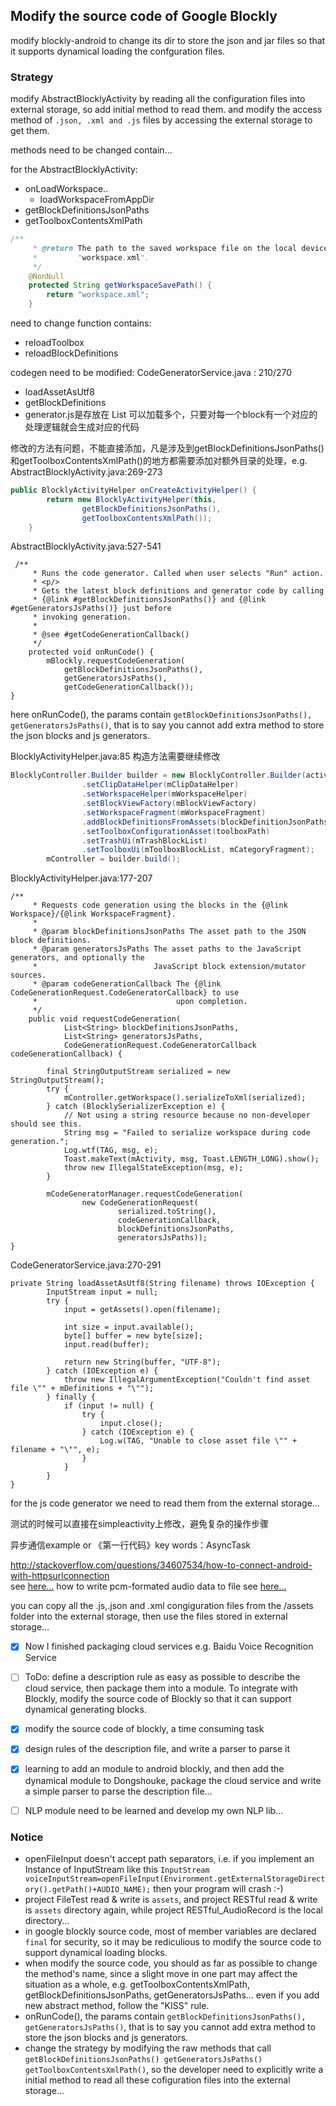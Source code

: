 ## Modify the source code of Google Blockly
modify blockly-android to change its dir to store the json and jar files so that it supports dynamical loading the confguration files.
### Strategy
modify AbstractBlocklyActivity by reading all the configuration files into external storage, so add initial method to read them.
and modify the access method of `.json, .xml and .js` files by accessing the external storage to get them.

methods need to be changed contain...

for the AbstractBlocklyActivity:
- onLoadWorkspace..
  - loadWorkspaceFromAppDir
- getBlockDefinitionsJsonPaths
- getToolboxContentsXmlPath

```Java
/**
     * @return The path to the saved workspace file on the local device. By default,
     *         "workspace.xml".
     */
    @NonNull
    protected String getWorkspaceSavePath() {
        return "workspace.xml";
    }
```

need to change function contains:
- reloadToolbox
- reloadBlockDefinitions

codegen need to be modified:
CodeGeneratorService.java : 210/270
- loadAssetAsUtf8
- getBlockDefinitions
- generator.js是存放在 List<String> 可以加载多个，只要对每一个block有一个对应的处理逻辑就会生成对应的代码

修改的方法有问题，不能直接添加，凡是涉及到getBlockDefinitionsJsonPaths()和getToolboxContentsXmlPath()的地方都需要添加对额外目录的处理，e.g.  AbstractBlocklyActivity.java:269-273

```Java
public BlocklyActivityHelper onCreateActivityHelper() {
        return new BlocklyActivityHelper(this,
                getBlockDefinitionsJsonPaths(),
                getToolboxContentsXmlPath());
    }
```
AbstractBlocklyActivity.java:527-541
```
 /**
     * Runs the code generator. Called when user selects "Run" action.
     * <p/>
     * Gets the latest block definitions and generator code by calling
     * {@link #getBlockDefinitionsJsonPaths()} and {@link #getGeneratorsJsPaths()} just before
     * invoking generation.
     *
     * @see #getCodeGenerationCallback()
     */
    protected void onRunCode() {
        mBlockly.requestCodeGeneration(
            getBlockDefinitionsJsonPaths(),
            getGeneratorsJsPaths(),
            getCodeGenerationCallback());
}
```
here onRunCode(), the params contain `getBlockDefinitionsJsonPaths(), getGeneratorsJsPaths()`, that is to say you cannot add extra method to store the json blocks and js generators.

BlocklyActivityHelper.java:85 构造方法需要继续修改

```Java
BlocklyController.Builder builder = new BlocklyController.Builder(activity)
                .setClipDataHelper(mClipDataHelper)
                .setWorkspaceHelper(mWorkspaceHelper)
                .setBlockViewFactory(mBlockViewFactory)
                .setWorkspaceFragment(mWorkspaceFragment)
                .addBlockDefinitionsFromAssets(blockDefinitionJsonPaths)
                .setToolboxConfigurationAsset(toolboxPath)
                .setTrashUi(mTrashBlockList)
                .setToolboxUi(mToolboxBlockList, mCategoryFragment);
        mController = builder.build();
```
BlocklyActivityHelper.java:177-207
```
/**
     * Requests code generation using the blocks in the {@link Workspace}/{@link WorkspaceFragment}.
     *
     * @param blockDefinitionsJsonPaths The asset path to the JSON block definitions.
     * @param generatorsJsPaths The asset paths to the JavaScript generators, and optionally the
     *                          JavaScript block extension/mutator sources.
     * @param codeGenerationCallback The {@link CodeGenerationRequest.CodeGeneratorCallback} to use
     *                               upon completion.
     */
    public void requestCodeGeneration(
            List<String> blockDefinitionsJsonPaths,
            List<String> generatorsJsPaths,
            CodeGenerationRequest.CodeGeneratorCallback codeGenerationCallback) {

        final StringOutputStream serialized = new StringOutputStream();
        try {
            mController.getWorkspace().serializeToXml(serialized);
        } catch (BlocklySerializerException e) {
            // Not using a string resource because no non-developer should see this.
            String msg = "Failed to serialize workspace during code generation.";
            Log.wtf(TAG, msg, e);
            Toast.makeText(mActivity, msg, Toast.LENGTH_LONG).show();
            throw new IllegalStateException(msg, e);
        }

        mCodeGeneratorManager.requestCodeGeneration(
                new CodeGenerationRequest(
                        serialized.toString(),
                        codeGenerationCallback,
                        blockDefinitionsJsonPaths,
                        generatorsJsPaths));
}
```

CodeGeneratorService.java:270-291
```
private String loadAssetAsUtf8(String filename) throws IOException {
        InputStream input = null;
        try {
            input = getAssets().open(filename);

            int size = input.available();
            byte[] buffer = new byte[size];
            input.read(buffer);

            return new String(buffer, "UTF-8");
        } catch (IOException e) {
            throw new IllegalArgumentException("Couldn't find asset file \"" + mDefinitions + "\"");
        } finally {
            if (input != null) {
                try {
                    input.close();
                } catch (IOException e) {
                    Log.w(TAG, "Unable to close asset file \"" + filename + "\"", e);
                }
            }
        }
}
```
for the js code generator we need to read them from the external storage...


测试的时候可以直接在simpleactivity上修改，避免复杂的操作步骤

异步通信example or 《第一行代码》key words：AsyncTask

http://stackoverflow.com/questions/34607534/how-to-connect-android-with-httpsurlconnection
<br>see [here...](http://stackoverflow.com/questions/34607534/how-to-connect-android-with-httpsurlconnection)
how to write pcm-formated audio data to file see [here...](http://stackoverflow.com/questions/13583827/audiorecord-writing-pcm-file)

you can copy all the .js,.json and .xml congiguration files from the /assets folder into the external storage, then use the files stored in external storage...


- [x] Now I finished packaging cloud services e.g. Baidu Voice Recognition Service
- [ ] ToDo: define a description rule as easy as possible to describe the cloud service, then package them into a module. To integrate with Blockly, modify the source code of Blockly so that it can support dynamical generating blocks.

- [x] modify the source code of blockly, a time consuming task
- [x] design rules of the description file, and write a parser to parse it
- [x] learning to add an module to android blockly, and then add the dynamical module to Dongshouke, package the cloud service and write a simple parser to parse the description file...
- [ ] NLP module need to be learned and develop my own NLP lib...

### Notice
- openFileInput doesn't accept path separators, i.e. if you implement an Instance of InputStream like this `InputStream voiceInputStream=openFileInput(Environment.getExternalStorageDirectory().getPath()+AUDIO_NAME);` then your program will crash :-)
- project FileTest read & write is `assets`, and project RESTful read & write is `assets` directory again, while project RESTful_AudioRecord is the local directory...
- in google blockly source code, most of member variables are declared `final` for security, so it may be rediculious to modify the source code to support dynamical loading blocks. 
- when modify the source code, you should as far as possible to change the method's name, since a slight move in one part may affect the situation as a whole, e.g. getToolboxContentsXmlPath, getBlockDefinitionsJsonPaths, getGeneratorsJsPaths... even if you add new abstract method, follow the "KISS" rule.
- onRunCode(), the params contain `getBlockDefinitionsJsonPaths(), getGeneratorsJsPaths()`, that is to say you cannot add extra method to store the json blocks and js generators.
- change the strategy by modifying the raw methods that call `getBlockDefinitionsJsonPaths() getGeneratorsJsPaths() getToolboxContentsXmlPath()`, so the developer need to explicitly write a initial method to read all these cofiguration files into the external storage... 



